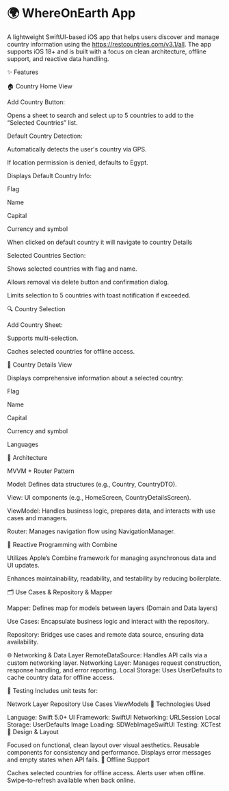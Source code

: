 # 🌍 WhereOnEarth App

A lightweight SwiftUI-based iOS app that helps users discover and manage country information using the https://restcountries.com/v3.1/all. The app supports iOS 18+ and is built with a focus on clean architecture, offline support, and reactive data handling.

✨ Features

🏠 Country Home View

Add Country Button:

Opens a sheet to search and select up to 5 countries to add to the “Selected Countries” list.

Default Country Detection:

Automatically detects the user's country via GPS.

If location permission is denied, defaults to Egypt.

Displays Default Country Info:

Flag

Name

Capital

Currency and symbol

When clicked on default country it will navigate to country Details

Selected Countries Section:

Shows selected countries with flag and name.

Allows removal via delete button and confirmation dialog.

Limits selection to 5 countries with toast notification if exceeded.


🔍 Country Selection

Add Country Sheet:


Supports multi-selection.

Caches selected countries for offline access.


📄 Country Details View

Displays comprehensive information about a selected country:

Flag

Name

Capital

Currency and symbol

Languages


🧱 Architecture

MVVM + Router Pattern


Model: Defines data structures (e.g., Country, CountryDTO).

View: UI components (e.g., HomeScreen, CountryDetailsScreen).

ViewModel: Handles business logic, prepares data, and interacts with use cases and managers.

Router: Manages navigation flow using NavigationManager.


🔁 Reactive Programming with Combine

Utilizes Apple’s Combine framework for managing asynchronous data and UI updates.

Enhances maintainability, readability, and testability by reducing boilerplate.


🗂 Use Cases & Repository & Mapper

Mapper: Defines map for models between layers (Domain and Data layers)

Use Cases: Encapsulate business logic and interact with the repository.

Repository: Bridges use cases and remote data source, ensuring data availability.


🌐 Networking & Data Layer
RemoteDataSource: Handles API calls via a custom networking layer.
Networking Layer: Manages request construction, response handling, and error reporting.
Local Storage: Uses UserDefaults to cache country data for offline access.

🧪 Testing
Includes unit tests for:

Network Layer
Repository
Use Cases
ViewModels
🧰 Technologies Used

Language: Swift 5.0+
UI Framework: SwiftUI
Networking: URLSession
Local Storage: UserDefaults
Image Loading: SDWebImageSwiftUI
Testing: XCTest
🎨 Design & Layout

Focused on functional, clean layout over visual aesthetics.
Reusable components for consistency and performance.
Displays error messages and empty states when API fails.
📶 Offline Support

Caches selected countries for offline access.
Alerts user when offline.
Swipe-to-refresh available when back online.
